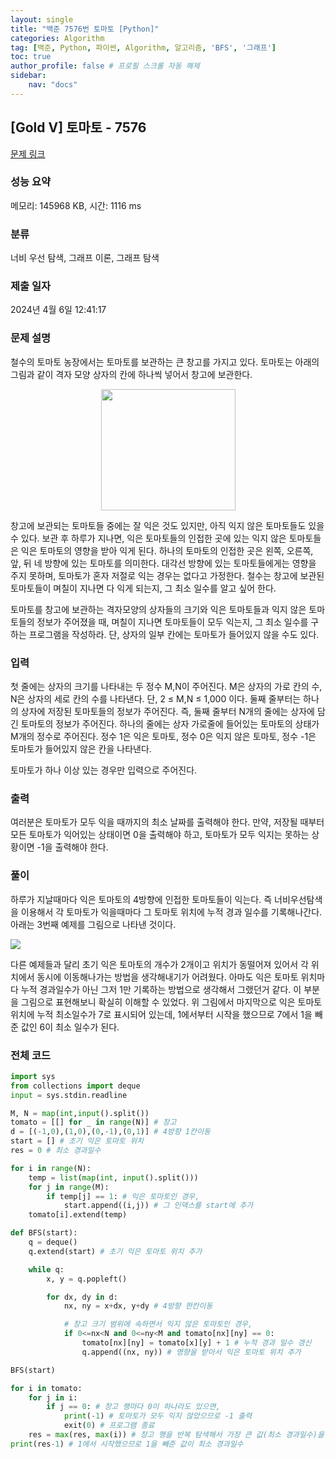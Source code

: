 ```yaml
---
layout: single
title: "백준 7576번 토마토 [Python]"
categories: Algorithm
tag: [백준, Python, 파이썬, Algorithm, 알고리즘, 'BFS', '그래프']
toc: true
author_profile: false # 프로필 스크롤 자동 해제
sidebar:
    nav: "docs"
---
```

## [Gold V] 토마토 - 7576 

[문제 링크](https://www.acmicpc.net/problem/7576) 

### 성능 요약

메모리: 145968 KB, 시간: 1116 ms

### 분류

너비 우선 탐색, 그래프 이론, 그래프 탐색

### 제출 일자

2024년 4월 6일 12:41:17

### 문제 설명

<p>철수의 토마토 농장에서는 토마토를 보관하는 큰 창고를 가지고 있다. 토마토는 아래의 그림과 같이 격자 모양 상자의 칸에 하나씩 넣어서 창고에 보관한다. </p>

<p style="text-align: center;"><img alt="" src="https://u.acmicpc.net/de29c64f-dee7-4fe0-afa9-afd6fc4aad3a/Screen%20Shot%202021-06-22%20at%202.41.22%20PM.png" style="width: 215px; height: 194px;"></p>

<p>창고에 보관되는 토마토들 중에는 잘 익은 것도 있지만, 아직 익지 않은 토마토들도 있을 수 있다. 보관 후 하루가 지나면, 익은 토마토들의 인접한 곳에 있는 익지 않은 토마토들은 익은 토마토의 영향을 받아 익게 된다. 하나의 토마토의 인접한 곳은 왼쪽, 오른쪽, 앞, 뒤 네 방향에 있는 토마토를 의미한다. 대각선 방향에 있는 토마토들에게는 영향을 주지 못하며, 토마토가 혼자 저절로 익는 경우는 없다고 가정한다. 철수는 창고에 보관된 토마토들이 며칠이 지나면 다 익게 되는지, 그 최소 일수를 알고 싶어 한다.</p>

<p>토마토를 창고에 보관하는 격자모양의 상자들의 크기와 익은 토마토들과 익지 않은 토마토들의 정보가 주어졌을 때, 며칠이 지나면 토마토들이 모두 익는지, 그 최소 일수를 구하는 프로그램을 작성하라. 단, 상자의 일부 칸에는 토마토가 들어있지 않을 수도 있다.</p>

### 입력 

 <p>첫 줄에는 상자의 크기를 나타내는 두 정수 M,N이 주어진다. M은 상자의 가로 칸의 수, N은 상자의 세로 칸의 수를 나타낸다. 단, 2 ≤ M,N ≤ 1,000 이다. 둘째 줄부터는 하나의 상자에 저장된 토마토들의 정보가 주어진다. 즉, 둘째 줄부터 N개의 줄에는 상자에 담긴 토마토의 정보가 주어진다. 하나의 줄에는 상자 가로줄에 들어있는 토마토의 상태가 M개의 정수로 주어진다. 정수 1은 익은 토마토, 정수 0은 익지 않은 토마토, 정수 -1은 토마토가 들어있지 않은 칸을 나타낸다.</p>

<p>토마토가 하나 이상 있는 경우만 입력으로 주어진다.</p>

### 출력 

 <p>여러분은 토마토가 모두 익을 때까지의 최소 날짜를 출력해야 한다. 만약, 저장될 때부터 모든 토마토가 익어있는 상태이면 0을 출력해야 하고, 토마토가 모두 익지는 못하는 상황이면 -1을 출력해야 한다.</p>

### 풀이
 <p>하루가 지날때마다 익은 토마토의 4방향에 인접한 토마토들이 익는다. 즉 너비우선탐색을 이용해서 각 토마토가 익을때마다 그 토마토 위치에 누적 경과 일수를 기록해나간다. 아래는 3번째 예제를 그림으로 나타낸 것이다.</p>
 <img src="https://github.com/tmdwns29/Baekjun-Algorithm/assets/40661651/2a716484-019c-46a9-a3b2-6dd1b63101b2">
 <p>다른 예제들과 달리 초기 익은 토마토의 개수가 2개이고 위치가 동떨어져 있어서 각 위치에서 동시에 이동해나가는 방법을 생각해내기가 어려웠다. 아마도 익은 토마토 위치마다 누적 경과일수가 아닌 그저 1만 기록하는 방법으로 생각해서 그랬던거 같다.
 이 부분을 그림으로 표현해보니 확실히 이해할 수 있었다. 위 그림에서 마지막으로 익은 토마토 위치에 누적 최소일수가 7로 표시되어 있는데, 1에서부터 시작을 했으므로 7에서 1을 빼준 값인 6이 최소 일수가 된다. </p>

### 전체 코드
~~~python
import sys
from collections import deque
input = sys.stdin.readline

M, N = map(int,input().split())
tomato = [[] for _ in range(N)] # 창고
d = [(-1,0),(1,0),(0,-1),(0,1)] # 4방향 1칸이동
start = [] # 초기 익은 토마토 위치
res = 0 # 최소 경과일수

for i in range(N):
    temp = list(map(int, input().split()))
    for j in range(M):
        if temp[j] == 1: # 익은 토마토인 경우,
            start.append((i,j)) # 그 인덱스를 start에 추가
    tomato[i].extend(temp)

def BFS(start):
    q = deque() 
    q.extend(start) # 초기 익은 토마토 위치 추가

    while q:
        x, y = q.popleft()

        for dx, dy in d:
            nx, ny = x+dx, y+dy # 4방향 한칸이동

            # 창고 크기 범위에 속하면서 익지 않은 토마토인 경우,
            if 0<=nx<N and 0<=ny<M and tomato[nx][ny] == 0:
                tomato[nx][ny] = tomato[x][y] + 1 # 누적 경과 일수 갱신
                q.append((nx, ny)) # 영향을 받아서 익은 토마토 위치 추가

BFS(start)

for i in tomato:
    for j in i:
        if j == 0: # 창고 행마다 0이 하나라도 있으면,
            print(-1) # 토마토가 모두 익지 않았으므로 -1 출력
            exit(0) # 프로그램 종료
    res = max(res, max(i)) # 창고 행을 반복 탐색해서 가장 큰 값(최소 경과일수)을 갱신
print(res-1) # 1에서 시작했으므로 1을 빼준 값이 최소 경과일수
~~~